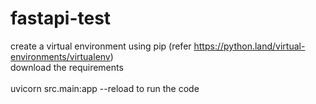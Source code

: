 # fastapi-test

create a virtual environment using pip (refer https://python.land/virtual-environments/virtualenv)<br>
download the requirements <br>
<br>
uvicorn src.main:app --reload to run the code
